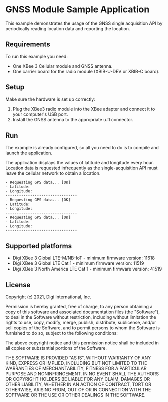 GNSS Module Sample Application
===========================

This example demonstrates the usage of the GNSS single acquisition API
by periodically reading location data and reporting the location.

Requirements
------------

To run this example you need:

* One XBee 3 Cellular module and GNSS antenna.
* One carrier board for the radio module (XBIB-U-DEV or XBIB-C board).

Setup
-----

Make sure the hardware is set up correctly:

1. Plug the XBee3 radio module into the XBee adapter and connect it to your
   computer's USB port.
2. Install the GNSS antenna to the appropriate u.fl connector.

Run
---

The example is already configured, so all you need to do is to compile and
launch the application.

The application displays the values of latitude and longitude every
hour. Location data is requested infrequently as the
single-acquisition API must leave the cellular network to obtain a
location.

    - Requesting GPS data... [OK]
    - Latitude:
    - Longitude:
    --------------------------------
    - Requesting GPS data... [OK]
    - Latitude:
    - Longitude:
    --------------------------------
    - Requesting GPS data... [OK]
    - Latitude:
    - Longitude:
    --------------------------------

Supported platforms
-------------------

* Digi XBee 3 Global LTE-M/NB-IoT - minimum firmware version: 11618
* Digi XBee 3 Global LTE Cat 1 - minimum firmware version: 11519
* Digi XBee 3 North America LTE Cat 1 - minimum firmware version: 41519

License
-------

Copyright (c) 2021, Digi International, Inc.

Permission is hereby granted, free of charge, to any person obtaining a copy
of this software and associated documentation files (the "Software"), to deal
in the Software without restriction, including without limitation the rights
to use, copy, modify, merge, publish, distribute, sublicense, and/or sell
copies of the Software, and to permit persons to whom the Software is
furnished to do so, subject to the following conditions:

The above copyright notice and this permission notice shall be included in all
copies or substantial portions of the Software.

THE SOFTWARE IS PROVIDED "AS IS", WITHOUT WARRANTY OF ANY KIND, EXPRESS OR
IMPLIED, INCLUDING BUT NOT LIMITED TO THE WARRANTIES OF MERCHANTABILITY,
FITNESS FOR A PARTICULAR PURPOSE AND NONINFRINGEMENT. IN NO EVENT SHALL THE
AUTHORS OR COPYRIGHT HOLDERS BE LIABLE FOR ANY CLAIM, DAMAGES OR OTHER
LIABILITY, WHETHER IN AN ACTION OF CONTRACT, TORT OR OTHERWISE, ARISING FROM,
OUT OF OR IN CONNECTION WITH THE SOFTWARE OR THE USE OR OTHER DEALINGS IN THE
SOFTWARE.
